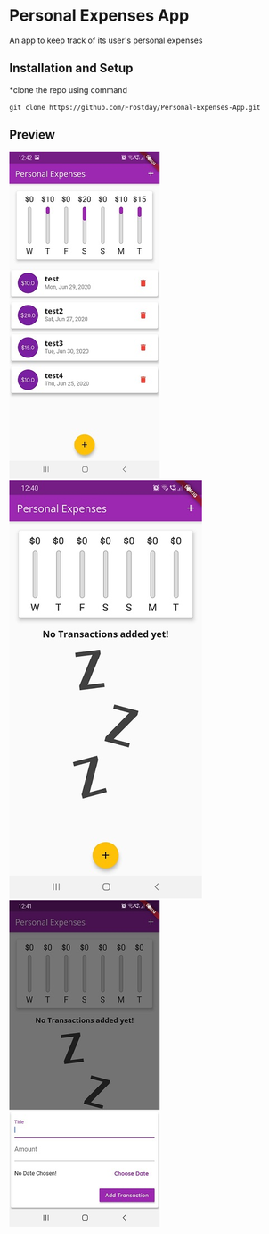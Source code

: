 # Personal Expenses App

An app to keep track of its user's personal expenses

## Installation and Setup

*clone the repo using command
```
git clone https://github.com/Frostday/Personal-Expenses-App.git
```

## Preview

![](assets/images/1.jpeg) 
![](assets/images/3.jpeg) 
![](assets/images/2.jpeg)